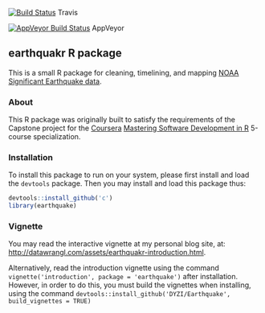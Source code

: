 [![Build Status](https://travis-ci.com/DYZI/FARS.svg?branch=master)](https://travis-ci.com/DYZI/Earthquake)
Travis

[![AppVeyor Build Status](https://ci.appveyor.com/api/projects/status/github/DYZI/FARS?branch=master&svg=true)](https://ci.appveyor.com/project/DYZI/Earthquake)
 AppVeyor

## earthquakr R package

This is a small R package for cleaning, timelining, and mapping [NOAA Significant Earthquake data](https://www.ngdc.noaa.gov/nndc/struts/form?t=101650&s=1&d=1).

### About

This R package was originally built to satisfy the requirements of the Capstone project for the [Coursera](http://www.coursera.org) [Mastering Software Development in R](https://www.coursera.org/specializations/r) 5-course specialization.

### Installation

To install this package to run on your system, please first install and load the `devtools` package. Then you may install and load this package thus:

```r
devtools::install_github('c')
library(earthquake)
```

### Vignette

You may read the interactive vignette at my personal blog site, at: http://datawrangl.com/assets/earthquakr-introduction.html.

Alternatively, read the introduction vignette using the command `vignette('introduction', package = 'earthquake')` after installation.  However, in order to do this, you must build the vignettes when installing, using the command `devtools::install_github('DYZI/Earthquake', build_vignettes = TRUE)`
